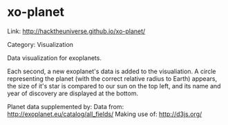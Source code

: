 xo-planet
=========

Link: http://hacktheuniverse.github.io/xo-planet/

Category: Visualization

Data visualization for exoplanets.

Each second, a new exoplanet's data is added to the visualiation.
A circle representing the planet (with the correct relative radius to Earth) appears, the size of it's star is compared to our sun on the top left, and its name and year of discovery are displayed at the bottom.

Planet data supplemented by:
Data from: http://exoplanet.eu/catalog/all_fields/
Making use of: http://d3js.org/
